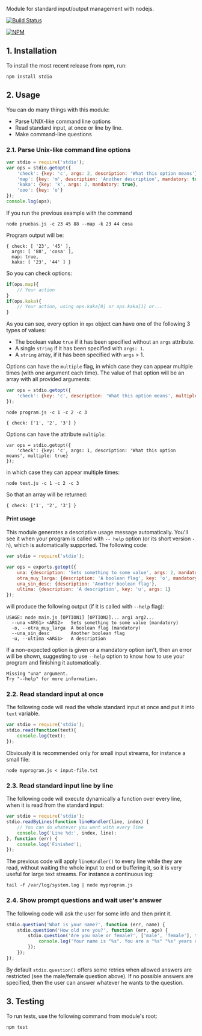 Module for standard input/output management with nodejs.

[![Build Status](https://secure.travis-ci.org/sgmonda/stdio.png)](http://travis-ci.org/sgmonda/stdio)

[![NPM](https://nodei.co/npm/stdio.png)](https://nodei.co/npm/stdio/)

## 1. Installation

To install the most recent release from npm, run:

    npm install stdio

## 2. Usage

You can do many things with this module:
* Parse UNIX-like command line options
* Read standard input, at once or line by line.
* Make command-line questions

### 2.1. Parse Unix-like command line options

```javascript
var stdio = require('stdio');
var ops = stdio.getopt({
    'check': {key: 'c', args: 2, description: 'What this option means'},
    'map': {key: 'm', description: 'Another description', mandatory: true},
    'kaka': {key: 'k', args: 2, mandatory: true},
    'ooo': {key: 'o'}
});
console.log(ops);
```

If you run the previous example with the command

    node pruebas.js -c 23 45 88 --map -k 23 44 cosa

Program output will be:

    { check: [ '23', '45' ],
      args: [ '88', 'cosa' ],
      map: true,
      kaka: [ '23', '44' ] }

So you can check options:

```javascript
if(ops.map){
    // Your action
}
if(ops.kaka){
    // Your action, using ops.kaka[0] or ops.kaka[1] or...
}
```

As you can see, every option in `ops` object can have one of the following 3 types of values:

* The boolean value `true` if it has been specified without an `args` attribute.
* A single `string` if it has been specified with `args: 1`.
* A `string` array, if it has been specified with `args` > 1.

Options can have the `multiple` flag, in which case they can appear multiple times (with one argument each time). The value of that option will be an array with all provided arguments:

```javascript
var ops = stdio.getopt({
    'check': {key: 'c', description: 'What this option means', multiple: true}
});
```
```
node program.js -c 1 -c 2 -c 3
```
```
{ check: ['1', '2', '3'] }

```

Options can have the attribute `multiple`:

```
var ops = stdio.getopt({
    'check': {key: 'c', args: 1, description: 'What this option means', multiple: true}
});
```

in which case they can appear multiple times:

    node test.js -c 1 -c 2 -c 3

So that an array will be returned:

```
{ check: ['1', '2', '3'] }

```

#### Print usage

This module generates a descriptive usage message automatically. You'll see it when your program is called with `--	help` option (or its short version `-h`), which is automatically supported. The following code:

```javascript
var stdio = require('stdio');

var ops = exports.getopt({
	una: {description: 'Sets something to some value', args: 2, mandatory: true},
	otra_muy_larga: {description: 'A boolean flag', key: 'o', mandatory: true},
	una_sin_desc: {description: 'Another boolean flag'},
	ultima: {description: 'A description', key: 'u', args: 1}
});
```

will produce the following output (if it is called with `--help` flag):

```
USAGE: node main.js [OPTION1] [OPTION2]... arg1 arg2...
  --una <ARG1> <ARG2>  	Sets something to some value (mandatory)
  -o, --otra_muy_larga 	A boolean flag (mandatory)
  --una_sin_desc       	Another boolean flag
  -u, --ultima <ARG1>  	A description
```

If a non-expected option is given or a mandatory option isn't, then an error will be shown, suggesting to use `--help` option to know how to use your program and finishing it automatically.

```
Missing "una" argument.
Try "--help" for more information.
```

### 2.2. Read standard input at once

The following code will read the whole standard input at once and put it into `text` variable.

```javascript
var stdio = require('stdio');
stdio.read(function(text){
    console.log(text);
});
```

Obviously it is recommended only for small input streams, for instance a small file:

```
node myprogram.js < input-file.txt
```

### 2.3. Read standard input line by line

The following code will execute dynamically a function over every line, when it is read from the standard input:

```javascript
var stdio = require('stdio');
stdio.readByLines(function lineHandler(line, index) {
    // You can do whatever you want with every line
    console.log('Line %d:', index, line);
}, function (err) {
    console.log('Finished');
});
```

The previous code will apply `lineHandler()` to every line while they are read, without waiting the whole input to end or buffering it, so it is very useful for large text streams. For instance a continuous log:

```
tail -f /var/log/system.log | node myprogram.js
```

### 2.4. Show prompt questions and wait user's answer

The following code will ask the user for some info and then print it.

```javascript
stdio.question('What is your name?', function (err, name) {
    stdio.question('How old are you?', function (err, age) {
        stdio.question('Are you male or female?', ['male', 'female'], function (err, sex) {
            console.log('Your name is "%s". You are a "%s" "%s" years old.', name, sex, age);
        });
    });
});
```

By default `stdio.question()` offers some retries when allowed answers are restricted (see the male/female question above). If no possible answers are specified, then the user can answer whatever he wants to the question.

## 3. Testing

To run tests, use the following command from module's root:

````
npm test
````
